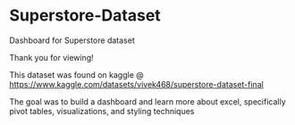 # Superstore-Dataset
Dashboard for Superstore dataset

Thank you for viewing!

This dataset was found on kaggle @ https://www.kaggle.com/datasets/vivek468/superstore-dataset-final

The goal was to build a dashboard and learn more about excel, specifically pivot tables, visualizations, and styling techniques
